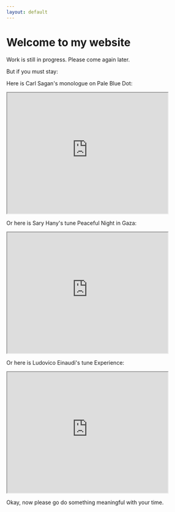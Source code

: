 ```yaml
---
layout: default
---
```


# Welcome to my website

Work is still in progress. Please come again later.

But if you must stay: 

Here is Carl Sagan's monologue on Pale Blue Dot:
<div>
    <iframe src="https://www.youtube.com/embed/wupToqz1e2g" width="420" height="315"></iframe>
</div>

Or here is Sary Hany's tune Peaceful Night in Gaza:
<div>
    <iframe src="https://www.youtube.com/embed/Yr4TUsEG_KQ" width="420" height="315"></iframe>
</div>

Or here is Ludovico Einaudi's tune Experience:
<div>
    <iframe src="https://www.youtube.com/embed/hN_q-_nGv4U" width="420" height="315"></iframe>
</div>

Okay, now please go do something meaningful with your time.

